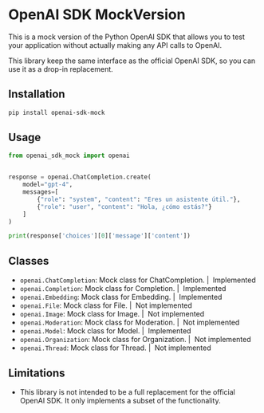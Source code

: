 # OpenAI SDK MockVersion

This is a mock version of the Python OpenAI SDK that allows you to test your application without actually making any API calls to OpenAI.

This library keep the same interface as the official OpenAI SDK, so you can use it as a drop-in replacement.

## Installation

```bash
pip install openai-sdk-mock
```

## Usage

```python
from openai_sdk_mock import openai


response = openai.ChatCompletion.create(
    model="gpt-4",
    messages=[
        {"role": "system", "content": "Eres un asistente útil."},
        {"role": "user", "content": "Hola, ¿cómo estás?"}
    ]
)

print(response['choices'][0]['message']['content'])
```

## Classes

- `openai.ChatCompletion`: Mock class for ChatCompletion.   |  Implemented
- `openai.Completion`: Mock class for Completion.   |  Implemented
- `openai.Embedding`: Mock class for Embedding.   |  Implemented
- `openai.File`: Mock class for File.   |  Not implemented
- `openai.Image`: Mock class for Image.   |  Not implemented
- `openai.Moderation`: Mock class for Moderation.   |  Not implemented
- `openai.Model`: Mock class for Model.   |  Implemented
- `openai.Organization`: Mock class for Organization.   |  Not implemented
- `openai.Thread`: Mock class for Thread.   |  Not implemented

## Limitations

- This library is not intended to be a full replacement for the official OpenAI SDK. It only implements a subset of the functionality.
